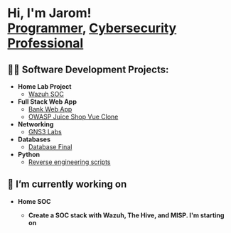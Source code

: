<h1>Hi, I'm Jarom! <br/><a href="https://github.com/jaromtia">Programmer</a>, <a href="https://www.linkedin.com/in/jarom-ti-a-7848281b2">Cybersecurity Professional</a></h1>

<h2>👨‍💻 Software Development Projects:</h2>

- <b>Home Lab Project</b>
  - [Wazuh SOC]()
- <b>Full Stack Web App</b>
  - [Bank Web App](https://github.com/jaromtia/banking-app) 
  - [OWASP Juice Shop Vue Clone](https://github.com/jaromtia/Lab-6-source-vuln-website)
- <b>Networking</b>
  - [GNS3 Labs](https://github.com/BYU-ITC-247)
- <b>Databases</b>
  - [Database Final](https://github.com/Kedrics/BaaS)
- <b>Python</b>
  - [Reverse engineering scripts](https://github.com/jaromtia/Python-Malware-Analysis)

<h2> 🔭 I’m currently working on </h2>

- <b>Home SOC<b>
    - Create a SOC stack with Wazuh, The Hive, and MISP. I'm starting on 

